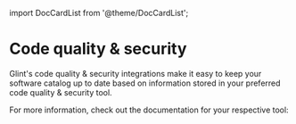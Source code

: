 import DocCardList from '@theme/DocCardList';

# Code quality & security

Glint's code quality & security integrations make it easy to keep your software catalog up to date based on information stored in your preferred code quality & security tool. 

For more information, check out the documentation for your respective tool:

<DocCardList />

